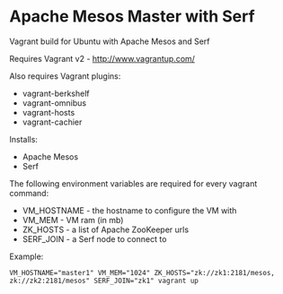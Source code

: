 Apache Mesos Master with Serf
=============================

Vagrant build for Ubuntu with Apache Mesos and Serf

Requires Vagrant v2 - http://www.vagrantup.com/

Also requires Vagrant plugins:
  - vagrant-berkshelf
  - vagrant-omnibus
  - vagrant-hosts
  - vagrant-cachier

Installs:
  - Apache Mesos
  - Serf

The following environment variables are required for every vagrant command:

  - VM_HOSTNAME - the hostname to configure the VM with
  - VM_MEM - VM ram (in mb)
  - ZK_HOSTS - a list of Apache ZooKeeper urls
  - SERF_JOIN - a Serf node to connect to

Example:

    VM_HOSTNAME="master1" VM_MEM="1024" ZK_HOSTS="zk://zk1:2181/mesos, zk://zk2:2181/mesos" SERF_JOIN="zk1" vagrant up